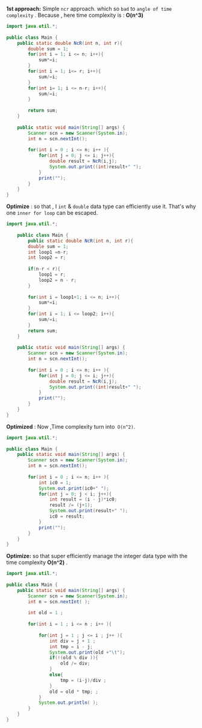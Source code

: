 **1st approach:** Simple `ncr` approach. which so `bad` to `angle of time complexity` . Because , here time complexity is : **O(n^3)**

```java
import java.util.*;  
  
public class Main { 
	public static double NcR(int n, int r){  
		double sum = 1;  
		for(int i = 1; i <= n; i++){  
			sum*=i;  
		}  
		for(int i = 1; i<= r; i++){  
			sum/=i;  
		}  
		for(int i= 1; i <= n-r; i++){  
			sum/=i;  
		}  
		
		return sum;  
	}  
	  
	public static void main(String[] args) {  
	    Scanner scn = new Scanner(System.in);  
	    int n = scn.nextInt();  
	    	  
	    for(int i = 0 ; i <= n; i++ ){  
	        for(int j = 0; j <= i; j++){  
	            double result = NcR(i,j);  
	            System.out.print((int)result+" ");  
	        }  
	        print("");  
	    }  
	}
}
```

**Optimize** : so that , I `int` & `double` data type can efficiently use it. That's why one `inner for loop` can be escaped.
```java
import java.util.*;  
  
	public class Main { 
		public static double NcR(int n, int r){  
	    double sum = 1;  
	    int loop1 =n-r;  
	    int loop2 = r;  
	      
	    if(n-r < r){  
	        loop1 = r;  
	        loop2 = n - r;  
	    }  
	    
	    for(int i = loop1+1; i <= n; i++){  
	        sum*=i;  
	    }  
	    for(int i = 1; i <= loop2; i++){  
	        sum/=i;  
	    }  
	    return sum;  
	}  
	  
	public static void main(String[] args) {  
	    Scanner scn = new Scanner(System.in);  
	    int n = scn.nextInt();  
	      
	    for(int i = 0 ; i <= n; i++ ){  
	        for(int j = 0; j <= i; j++){  
	            double result = NcR(i,j);  
	            System.out.print((int)result+" ");  
	        }  
	        print("");  
	    }  
	}
}
```

**Optimized** : Now ,Time complexity turn into` O(n^2)`. 
```java
import java.util.*;  
  
public class Main { 
	public static void main(String[] args) {  
	    Scanner scn = new Scanner(System.in);  
	    int n = scn.nextInt();  
	    
	    for(int i = 0 ; i <= n; i++ ){  
	        int ic0 = 1;  
	        System.out.print(ic0+" ");  
	        for(int j = 0; j < i; j++){  
	            int result = (i - j)*ic0;  
	            result /= (j+1);  
	            System.out.print(result+" ");  
	            ic0 = result;  
	        }  
	        print("");  
	    }  
	}
}
```


**Optimize:** so that super efficiently manage the integer data type with the time complexity **O(n^2)** .

```java 
import java.util.*;  
  
public class Main {  
    public static void main(String[] args) {  
        Scanner scn = new Scanner(System.in);  
        int n = scn.nextInt( );  
        
        int old = 1 ;
        
        for(int i = 1 ; i <= n ; i++ ){  
			
            for(int j = 1 ; j <= i ; j++ ){  
		        int div = j + 1 ; 
		        int tmp = i - j;
                System.out.print(old +"\t");
                if(!(old % div )){
	                old /= div;
                }  
                else{
	                tmp = (i-j)/div ; 
                }
                old = old * tmp; ;
            }  
            System.out.println( );  
        }  
    }  
}
```



